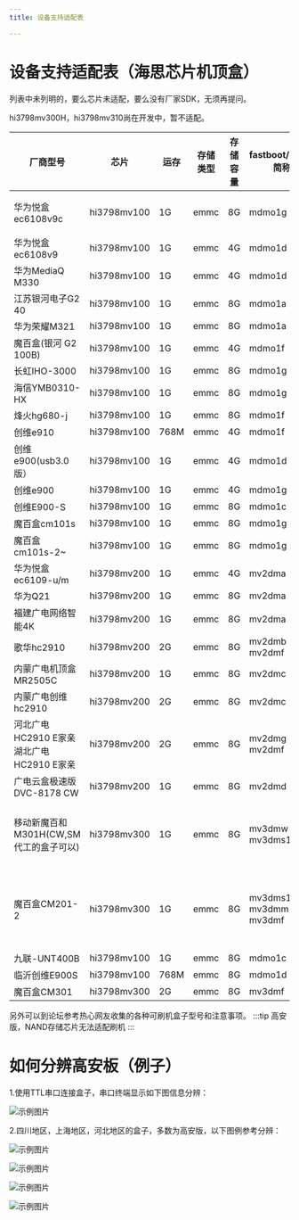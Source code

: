 ```yaml
---
title: 设备支持适配表

---
```


# 设备支持适配表（海思芯片机顶盒）


列表中未列明的，要么芯片未适配，要么没有厂家SDK，无须再提问。



hi3798mv300H，hi3798mv310尚在开发中，暂不适配。

| 厂商型号                                 | 芯片        | 运存 | 存储类型 | 存储容量 | fastboot/uboot简称    | 备注                         |
| ---------------------------------------- | ----------- | ---- | -------- | -------- | --------------------- | ---------------------------- |
| 华为悦盒ec6108v9c                        | hi3798mv100 | 1G   | emmc     | 8G       | mdmo1g                | 作者开发原型机               |
| 华为悦盒ec6108v9                         | hi3798mv100 | 1G   | emmc     | 4G       | mdmo1d                |                              |
| 华为MediaQ M330                          | hi3798mv100 | 1G   | emmc     | 4G       | mdmo1d                |                              |
| 江苏银河电子G2 40                        | hi3798mv100 | 1G   | emmc     | 8G       | mdmo1a                |                              |
| 华为荣耀M321                             | hi3798mv100 | 1G   | emmc     | 8G       | mdmo1a                |                              |
| 魔百盒(银河 G2 100B)                     | hi3798mv100 | 1G   | emmc     | 4G       | mdmo1f                |                              |
| 长虹IHO-3000                             | hi3798mv100 | 1G   | emmc     | 8G       | mdmo1g                |                              |
| 海信YMB0310-HX                           | hi3798mv100 | 1G   | emmc     | 8G       | mdmo1g                |                              |
| 烽火hg680-j                              | hi3798mv100 | 1G   | emmc     | 8G       | mdmo1f                |                              |
| 创维e910                                 | hi3798mv100 | 768M | emmc     | 4G       | mdmo1f                |                              |
| 创维e900(usb3.0版）                      | hi3798mv100 | 1G   | emmc     | 4G       | mdmo1d                |                              |
| 创维e900                                 | hi3798mv100 | 1G   | emmc     | 4G       | mdmo1g                |                              |
| 创维E900-S                               | hi3798mv100 | 1G   | emmc     | 8G       | mdmo1c                |                              |
| 魔百盒cm101s                             | hi3798mv100 | 1G   | emmc     | 8G       | mdmo1g                |                              |
| 魔百盒cm101s-2~                          | hi3798mv100 | 1G   | emmc     | 8G       | mdmo1g                |                              |
| 华为悦盒ec6109-u/m                       | hi3798mv200 | 1G   | emmc     | 4G       | mv2dma                |                              |
| 华为Q21                                  | hi3798mv200 | 1G   | emmc     | 8G       | mv2dma                |                              |
| 福建广电网络智能4K                       | hi3798mv200 | 1G   | emmc     | 8G       | mv2dma                | hc2910                       |
| 歌华hc2910                               | hi3798mv200 | 2G   | emmc     | 8G       | mv2dmb mv2dmf         |                              |
| 内蒙广电机顶盒MR2505C                    | hi3798mv200 | 1G   | emmc     | 8G       | mv2dmc                |                              |
| 内蒙广电创维hc2910                       | hi3798mv200 | 2G   | emmc     | 8G       | mv2dmc                |                              |
| 河北广电HC2910 E家亲  湖北广电HC2910 E家亲 | hi3798mv200 | 2G   | emmc     | 8G       | mv2dmg  mv2dmf        | 注意部分可能需要硬改网口     |
| 广电云盒极速版DVC-8178 CW                | hi3798mv200 | 1G   | emmc     | 8G       | mv2dmd                |                              |
| 移动新魔百和M301H(CW,SM代工的盒子可以)   | hi3798mv300 | 1G   | emmc     | 8G       | mv3dmw mv3dms1        | 2018之前的是mv300注意盲盒    |
| 魔百盒CM201-2                            | hi3798mv300 | 1G   | emmc     | 8G       | mv3dms1 mv3dmm mv3dmf | 大量盲盒，不推荐NAND版不能刷 |
| 九联-UNT400B                             | hi3798mv100 | 1G   | emmc     | 8G       | mdmo1c                |                              |
| 临沂创维E900S                            | hi3798mv100 | 768M | emmc     | 8G       | mdmo1d                |                              |
| 魔百盒CM301                            | hi3798mv300 | 2G | emmc     | 8G       | mv3dmf                |                              |

另外可以到论坛参考热心网友收集的各种可刷机盒子型号和注意事项。
:::tip
高安版，NAND存储芯片无法适配刷机
:::

# 如何分辨高安板（例子）

1.使用TTL串口连接盒子，串口终端显示如下图信息分辨：

![示例图片](img/ca/ttl-cpu-ca.png)

2.四川地区，上海地区，河北地区的盒子，多数为高安版，以下图例参考分辨：

![示例图片](img/ca/qrcode-ca1.png)

![示例图片](img/ca/qrcode-ca2.png)

![示例图片](img/ca/cm101s-1.png)

![示例图片](img/ca/cm101s-2.png)
